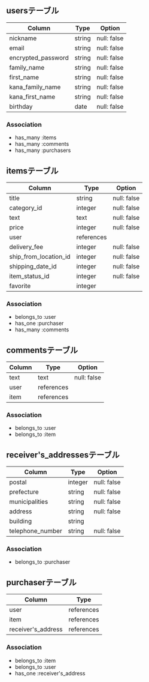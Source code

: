 
## usersテーブル

| Column              | Type    | Option      |
| ------------------- | --------| ----------- |
| nickname            | string  | null: false |
| email               | string  | null: false |
| encrypted_password  | string  | null: false |
| family_name         | string  | null: false |
| first_name          | string  | null: false |
| kana_family_name    | string  | null: false |
| kana_first_name     | string  | null: false |
| birthday            | date    | null: false |

### Association
- has_many :items
- has_many :comments
- has_many :purchasers

## itemsテーブル

| Column                | Type       | Option      |
| --------------------- | ---------- | ----------- |
| title                 | string     | null: false |
| category_id           | integer    | null: false |
| text                  | text       | null: false |
| price                 | integer    | null: false |
| user                  | references |             |
| delivery_fee          | integer    | null: false |
| ship_from_location_id | integer    | null: false |
| shipping_date_id      | integer    | null: false |
| item_status_id        | integer    | null: false |
| favorite              | integer    |             |

### Association
- belongs_to :user
- has_one :purchaser
- has_many :comments

## commentsテーブル

| Column | Type       | Option      |
| ------ | ---------- | ----------- |
| text   | text       | null: false |
| user   | references |             |
| item   | references |             |

### Association
- belongs_to :user
- belongs_to :item

## receiver's_addressesテーブル

| Column                 | Type    | Option      |
| ---------------------- | ------- | ----------- |
| postal                 | integer | null: false |
| prefecture             | string  | null: false |
| municipalities         | string  | null: false |
| address                | string  | null: false |
| building               | string  |             |
| telephone_number       | string  | null: false |

### Association
- belongs_to :purchaser

## purchaserテーブル

| Column                | Type       |
| --------------------- | ---------- |
| user                  | references |
| item                  | references |
| receiver's_address    | references |

### Association
- belongs_to :item
- belongs_to :user
- has_one :receiver's_address